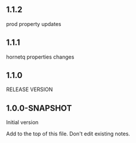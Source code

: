 1.1.2
-------------------------------
prod property updates

1.1.1
-------------------------------
hornetq properties changes

1.1.0
-------------------------------

RELEASE VERSION

1.0.0-SNAPSHOT
-------------------------------

Initial version

Add to the top of this file. Don't edit existing notes.

